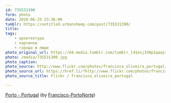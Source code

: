 ```yaml
---
id: 735531390
form: photo
date: 2010-06-25 23:36:00
tumblr: https://untitled.urbansheep.com/post/735531390/
title:
tags:
    - архитектура
    - картинки
    - города и люди
photo_original_url: https://64.media.tumblr.com/tumblr_l41esj33Hp1qaqs3eo1_500.jpg
photo: /media/735531390.jpg
photo_caption: 
photo_source: http://www.flickr.com/photos/francisco_oliveira_portugal/3444863007/
photo_source_url: https://href.li/?http://www.flickr.com/photos/francisco_oliveira_portugal/3444863007/
photo_source_title: Flickr / francisco_oliveira_portugal

---
```


<p><a href="http://www.flickr.com/photos/francisco_oliveira_portugal/3444863007/">Porto - Portugal</a> (by <a href="http://flickr.com/photos/francisco_oliveira_portugal">Francisco-PortoNorte</a>)</p>
